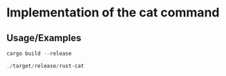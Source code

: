 # Implementation of the cat command

## Usage/Examples

```rust
cargo build --release

./target/release/rust-cat
```
